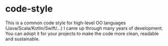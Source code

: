 # code-style
This is a common code style for high-level OO languages (Java/Scala/Kotlin/Swift/...) I came up through many years of development. You can adopt it for your projects to make the code more clean, readable and sustainable.
